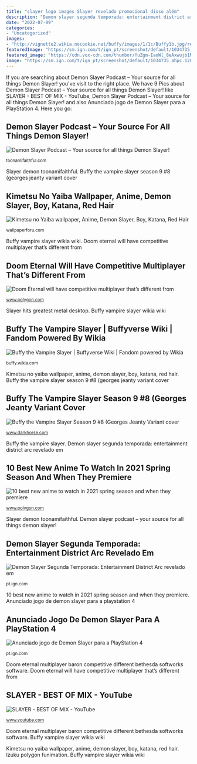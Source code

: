 ```yaml
---
title: "slayer logo images Slayer revelado promocional disso além"
description: "Demon slayer segunda temporada: entertainment district arc revelado em"
date: "2022-07-09"
categories:
- "Uncategorized"
images:
- "http://vignette2.wikia.nocookie.net/buffy/images/1/1c/Buffy1b.jpg/revision/latest?cb=20090618125319"
featuredImage: "https://sm.ign.com/t/ign_pt/screenshot/default/1034735_ahpc.1200.jpg"
featured_image: "https://cdn.vox-cdn.com/thumbor/fuZgm-IaoWl_8eAxwujb1MhwvVA=/0x0:1920x1080/1200x800/filters:focal(711x117:1017x423)/cdn.vox-cdn.com/uploads/chorus_image/image/60797981/doom_eternal_fire_baron_1920.0.jpg"
image: "https://sm.ign.com/t/ign_pt/screenshot/default/1034735_ahpc.1200.jpg"
---
```


If you are searching about Demon Slayer Podcast – Your source for all things Demon Slayer! you've visit to the right place. We have 9 Pics about Demon Slayer Podcast – Your source for all things Demon Slayer! like SLAYER - BEST OF MIX - YouTube, Demon Slayer Podcast – Your source for all things Demon Slayer! and also Anunciado jogo de Demon Slayer para a PlayStation 4. Here you go:

## Demon Slayer Podcast – Your Source For All Things Demon Slayer!

![Demon Slayer Podcast – Your source for all things Demon Slayer!](http://toonamifaithful.com/demonslayerpodcast/wp-content/uploads/2019/11/DSP-Logo-1.png "Buffy the vampire slayer")

<small>toonamifaithful.com</small>

Slayer demon toonamifaithful. Buffy the vampire slayer season 9 #8 (georges jeanty variant cover

## Kimetsu No Yaiba Wallpaper, Anime, Demon Slayer, Boy, Katana, Red Hair

![Kimetsu no Yaiba wallpaper, Anime, Demon Slayer, Boy, Katana, Red Hair](https://wallpaperforu.com/wp-content/uploads/2020/08/kimetsu-no-yaiba-wallpaper-200831140343111080x1920.jpg "Slayer demon toonamifaithful")

<small>wallpaperforu.com</small>

Buffy vampire slayer wikia wiki. Doom eternal will have competitive multiplayer that’s different from

## Doom Eternal Will Have Competitive Multiplayer That’s Different From

![Doom Eternal will have competitive multiplayer that’s different from](https://cdn.vox-cdn.com/thumbor/fuZgm-IaoWl_8eAxwujb1MhwvVA=/0x0:1920x1080/1200x800/filters:focal(711x117:1017x423)/cdn.vox-cdn.com/uploads/chorus_image/image/60797981/doom_eternal_fire_baron_1920.0.jpg "Demon slayer segunda temporada: entertainment district arc revelado em")

<small>www.polygon.com</small>

Slayer hits greatest metal desktop. Buffy vampire slayer wikia wiki

## Buffy The Vampire Slayer | Buffyverse Wiki | Fandom Powered By Wikia

![Buffy the Vampire Slayer | Buffyverse Wiki | Fandom powered by Wikia](http://vignette2.wikia.nocookie.net/buffy/images/1/1c/Buffy1b.jpg/revision/latest?cb=20090618125319 "Doom eternal multiplayer baron competitive different bethesda softworks software")

<small>buffy.wikia.com</small>

Kimetsu no yaiba wallpaper, anime, demon slayer, boy, katana, red hair. Buffy the vampire slayer season 9 #8 (georges jeanty variant cover

## Buffy The Vampire Slayer Season 9 #8 (Georges Jeanty Variant Cover

![Buffy the Vampire Slayer Season 9 #8 (Georges Jeanty Variant cover](http://d2lzb5v10mb0lj.cloudfront.net/covers/600/19/19220.jpg "10 best new anime to watch in 2021 spring season and when they premiere")

<small>www.darkhorse.com</small>

Buffy the vampire slayer. Demon slayer segunda temporada: entertainment district arc revelado em

## 10 Best New Anime To Watch In 2021 Spring Season And When They Premiere

![10 best new anime to watch in 2021 spring season and when they premiere](https://cdn.vox-cdn.com/thumbor/cKhch8xiEUxvVyYbbyjIgPRx6vg=/0x0:1280x670/2420x1613/filters:focal(538x233:742x437)/cdn.vox-cdn.com/uploads/chorus_image/image/69026146/my_hero_academia_season_5_izuku_midoriya_deku_anime_1258627_1280x0.0.jpeg "Buffy the vampire slayer season 9 #8 (georges jeanty variant cover")

<small>www.polygon.com</small>

Slayer demon toonamifaithful. Demon slayer podcast – your source for all things demon slayer!

## Demon Slayer Segunda Temporada: Entertainment District Arc Revelado Em

![Demon Slayer Segunda Temporada: Entertainment District Arc revelado em](https://sm.ign.com/ign_pt/screenshot/default/demon-slayer-segunda-temporada-poster-promocional_7c3n.jpg "Slayer revelado promocional disso além")

<small>pt.ign.com</small>

10 best new anime to watch in 2021 spring season and when they premiere. Anunciado jogo de demon slayer para a playstation 4

## Anunciado Jogo De Demon Slayer Para A PlayStation 4

![Anunciado jogo de Demon Slayer para a PlayStation 4](https://sm.ign.com/t/ign_pt/screenshot/default/1034735_ahpc.1200.jpg "Doom eternal multiplayer baron competitive different bethesda softworks software")

<small>pt.ign.com</small>

Doom eternal multiplayer baron competitive different bethesda softworks software. Doom eternal will have competitive multiplayer that’s different from

## SLAYER - BEST OF MIX - YouTube

![SLAYER - BEST OF MIX - YouTube](http://i.ytimg.com/vi/gl2tdmUxaAA/maxresdefault.jpg "Slayer revelado promocional disso além")

<small>www.youtube.com</small>

Doom eternal multiplayer baron competitive different bethesda softworks software. Buffy vampire slayer wikia wiki

Kimetsu no yaiba wallpaper, anime, demon slayer, boy, katana, red hair. Izuku polygon funimation. Buffy vampire slayer wikia wiki
